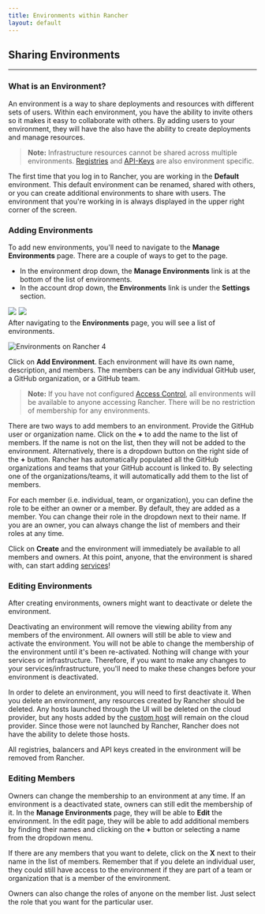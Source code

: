 ```yaml
---
title: Environments within Rancher
layout: default
---
```


## Sharing Environments
---

### What is an Environment?

An environment is a way to share deployments and resources with different sets of users. Within each environment, you have the ability to invite others so it makes it easy to collaborate with others. By adding users to your environment, they will have the also have the ability to create deployments and manage resources. 

> **Note:** Infrastructure resources cannot be shared across multiple environments. [Registries]({{site.baseurl}}/docs/configuration/registries/) and [API-Keys]({{site.baseurl}}/docs/configuration/api-keys/) are also environment specific.  

The first time that you log in to Rancher, you are working in the **Default** environment. This default environment can be renamed, shared with others, or you can create additional environments to share with users. The environment that you're working in is always displayed in the upper right corner of the screen.

### Adding Environments

To add new environments, you'll need to navigate to the **Manage Environments** page. There are a couple of ways to get to the page.

* In the environment drop down, the **Manage Environments** link is at the bottom of the list of environments. 
* In the account drop down, the **Environments** link is under the **Settings** section.

<img src="{{site.baseurl}}/img/rancher_environments_2.png" style="float: left; margin-right: 1%; margin-bottom: 0.5em;">
<img src="{{site.baseurl}}/img/rancher_environments_3.png" style="float: left; margin-right: 1%; margin-bottom: 0.5em;">
<p style="clear: both;">


After navigating to the **Environments** page, you will see a list of environments.

![Environments on Rancher 4]({{site.baseurl}}/img/Rancher_environments_4.png)

Click on **Add Environment**. Each environment will have its own name, description, and members. The members can be any individual GitHub user, a GitHub organization, or a GitHub team. 

> **Note:** If you have not configured [Access Control]({{site.baseurl}}/docs/configuration/access-control/), all environments will be available to anyone accessing Rancher. There will be no restriction of membership for any environments.

There are two ways to add members to an environment. Provide the GitHub user or organization name. Click on the **+** to add the name to the list of members. If the name is not on the list, then they will not be added to the environment. Alternatively, there is a dropdown button on the right side of the **+** button. Rancher has automatically populated all the GitHub organizations and teams that your GitHub account is linked to. By selecting one of the organizations/teams, it will automatically add them to the list of members. 

For each member (i.e. individual, team, or organization), you can define the role to be either an owner or a member. By default, they are added as a member. You can change their role in the dropdown next to their name. If you are an owner, you can always change the list of members and their roles at any time.

Click on **Create** and the environment will immediately be available to all members and owners. At this point, anyone, that the environment is shared with, can start adding [services]({{site.baseurl}}/docs/services/)!

### Editing Environments

After creating environments, owners might want to deactivate or delete the environment. 

Deactivating an environment will remove the viewing ability from any members of the environment. All owners will still be able to view and activate the environment. You will not be able to change the membership of the environment until it's been re-activated. Nothing will change with your services or infrastructure. Therefore, if you want to make any changes to your services/infrastructure, you'll need to make these changes before your environment is deactivated.

In order to delete an environment, you will need to first deactivate it. When you delete an environment, any resources created by Rancher should be deleted. Any hosts launched through the UI will be deleted on the cloud provider, but any hosts added by the [custom host]({{site.baseurl}}/docs/infrastructure/hosts/custom/) will remain on the cloud provider. Since those were not launched by Rancher, Rancher does not have the ability to delete those hosts.

All registries, balancers and API keys created in the environment will be removed from Rancher.

### Editing Members

Owners can change the membership to an environment at any time. If an environment is a deactivated state, owners can still edit the membership of it. In the **Manage Environments** page, they will be able to **Edit** the environment. In the edit page, they will be able to add additional members by finding their names and clicking on the **+** button or selecting a name from the dropdown menu. 

If there are any members that you want to delete, click on the **X** next to their name in the list of members. Remember that if you delete an individual user, they could still have access to the environment if they are part of a team or organization that is a member of the environment.  

Owners can also change the roles of anyone on the member list. Just select the role that you want for the particular user.


